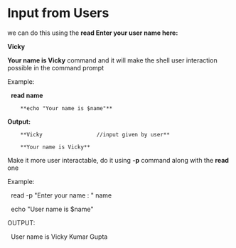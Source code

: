 # Input from Users



we can do this using the **read Enter your user name here:**

**Vicky**

**Your name is Vicky** command and it will make the shell user interaction possible in the command prompt



Example: 

&nbsp;		**read name**

		**echo "Your name is $name"**

**Output:**

		**Vicky 				//input given by user**

		**Your name is Vicky**



Make it more user interactable, do it using **-p** command along with the **read** one



Example:

&nbsp;		read -p "Enter your name : " name

&nbsp;		echo "User name is $name"

OUTPUT:

&nbsp;		User name is Vicky Kumar Gupta

